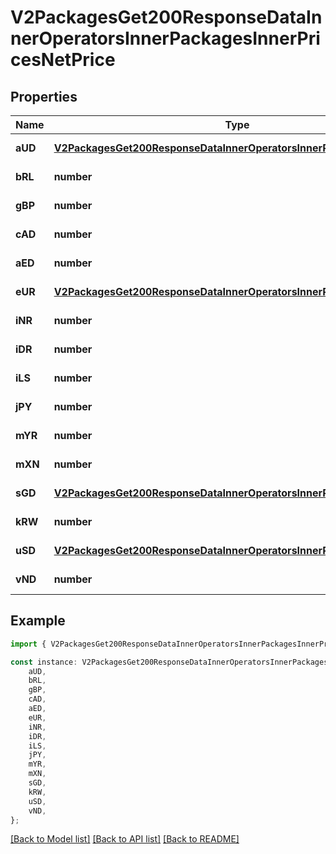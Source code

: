 # V2PackagesGet200ResponseDataInnerOperatorsInnerPackagesInnerPricesNetPrice


## Properties

Name | Type | Description | Notes
------------ | ------------- | ------------- | -------------
**aUD** | [**V2PackagesGet200ResponseDataInnerOperatorsInnerPackagesInnerPrice**](V2PackagesGet200ResponseDataInnerOperatorsInnerPackagesInnerPrice.md) |  | [default to undefined]
**bRL** | **number** |  | [default to undefined]
**gBP** | **number** |  | [default to undefined]
**cAD** | **number** |  | [default to undefined]
**aED** | **number** |  | [default to undefined]
**eUR** | [**V2PackagesGet200ResponseDataInnerOperatorsInnerPackagesInnerPrice**](V2PackagesGet200ResponseDataInnerOperatorsInnerPackagesInnerPrice.md) |  | [default to undefined]
**iNR** | **number** |  | [default to undefined]
**iDR** | **number** |  | [default to undefined]
**iLS** | **number** |  | [default to undefined]
**jPY** | **number** |  | [default to undefined]
**mYR** | **number** |  | [default to undefined]
**mXN** | **number** |  | [default to undefined]
**sGD** | [**V2PackagesGet200ResponseDataInnerOperatorsInnerPackagesInnerPrice**](V2PackagesGet200ResponseDataInnerOperatorsInnerPackagesInnerPrice.md) |  | [default to undefined]
**kRW** | **number** |  | [default to undefined]
**uSD** | [**V2PackagesGet200ResponseDataInnerOperatorsInnerPackagesInnerPrice**](V2PackagesGet200ResponseDataInnerOperatorsInnerPackagesInnerPrice.md) |  | [default to undefined]
**vND** | **number** |  | [default to undefined]

## Example

```typescript
import { V2PackagesGet200ResponseDataInnerOperatorsInnerPackagesInnerPricesNetPrice } from '@airhalo/client';

const instance: V2PackagesGet200ResponseDataInnerOperatorsInnerPackagesInnerPricesNetPrice = {
    aUD,
    bRL,
    gBP,
    cAD,
    aED,
    eUR,
    iNR,
    iDR,
    iLS,
    jPY,
    mYR,
    mXN,
    sGD,
    kRW,
    uSD,
    vND,
};
```

[[Back to Model list]](../README.md#documentation-for-models) [[Back to API list]](../README.md#documentation-for-api-endpoints) [[Back to README]](../README.md)

